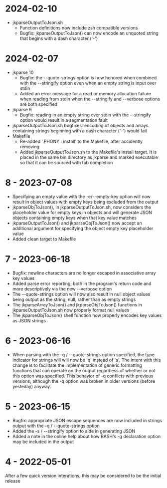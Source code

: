 2024-02-10
==========

- jkparseOutputToJson.sh
	- Function definitions now include zsh compatible versions
	- Bugfix: jkparseOutputToJson() can now encode an unquoted string that begins with a dash
character ('-')


2024-02-07
==========

- jkparse 10
	- Bugfix: the --quote-strings option is now honored when combined with the --stringify option
even when an empty string is input over stdin
	- Added an error message for a read or memory allocation failure when reading from stdin when
the --stringify and --verbose options are both specified
- jkparse 9
	- Bugfix: reading in an empty string over stdin with the --stringify option would result in a
segmentation fault
- jkparseOutputToJson.sh bugfixes: encoding of objects and arrays containing strings beginning with
a dash character ('-') would fail
- Makefile
	- Re-added '.PHONY : install' to the Makefile, after accidently removing
	- Added jkparseOutputToJson.sh to the Makefile's install target.  It is placed in the same bin
directory as jkparse and marked executable so that it can be sourced with tab completion


8 - 2023-07-08
==============

- Specifying an empty value with the -e/--empty-key option will now result in object values with
empty keys being excluded from the output
- jkparseObjToJson(), in jkparseOutputToJson.sh, now considers the placeholder value for empty
keys in objects and will generate JSON objects containing empty keys when that key value matches
- jkparseOutputToJson() and jkparseObjToJson() now accept an additional argument for specifying
the object empty key placeholder value
- Added clean target to Makefile


7 - 2023-06-18
==============

- Bugfix: newline characters are no longer escaped in associative array key values
- Added parse error reporting, both in the program's return code and more descriptively via the
new --verbose option
- The --quote-strings option will now also result in null object values being output as the string,
null, rather than as empty strings
- The jkparseArrayToJson() and jkparseObjToJson() functions in jkparseOutputToJson.sh now properly
format null values
- The jkparseObjToJson() shell function now properly encodes key values as JSON strings


6 - 2023-06-16
==============

- When parsing with the -q / --quote-strings option specified, the type indicator for strings will
will now be 'q' instead of 's'.  The intent with this change is to facilitate the implementation of
generic formatting functions that can operate on the output regardless of whether or not this
option was specified.  This behavior of -q conflicts with previous versions, although the -q option
was broken in older versions (before yesteday) anyway.


5 - 2023-06-15
==============

- Bugfix: appropriate JSON escape sequences are now included in strings output with the
-q / --quote-strings option
- Added the -s / --stringify option to aide in generating JSON
- Added a note in the online help about how BASH's -g declaration option may be included in the
output


4 - 2022-05-01
==============

After a few quick version interations, this may be considered to be the initial release
